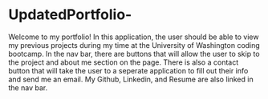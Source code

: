 # UpdatedPortfolio-


Welcome to my portfolio! In this application, the user should be able to view my previous projects during my time at the University of Washington coding bootcamp.
In the nav bar, there are buttons that will allow the user to skip to the project and about me section on the page. 
There is also a contact button that will take the user to a seperate application to fill out their info and send me an email. 
My Github, Linkedin, and Resume are also linked in the nav bar.
